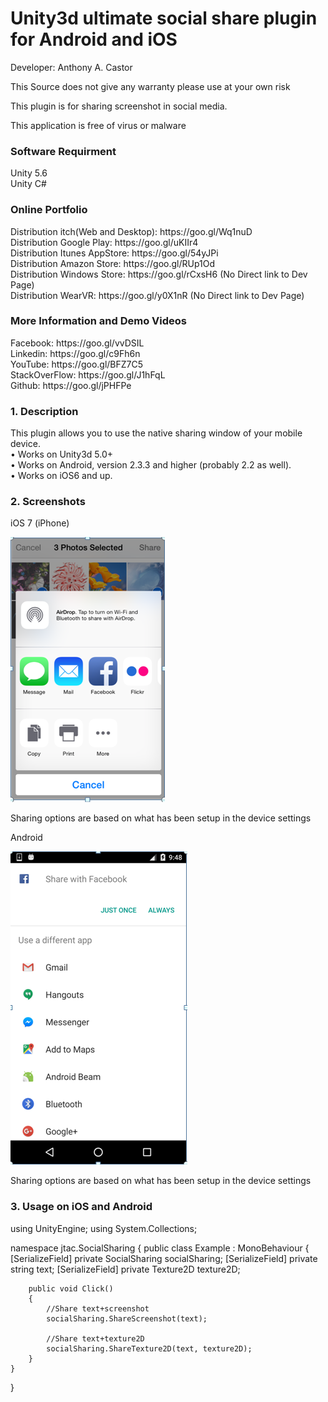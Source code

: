 # Unity3d ultimate social share plugin for Android and iOS
Developer: Anthony A. Castor

This Source does not give any warranty please use at your own risk </br>

This plugin is for sharing screenshot in social media. </br>

This application is free of virus or malware </br>

<h3>Software Requirment </h3>
Unity 5.6<br/>
Unity C#<br/>

<h3>Online Portfolio</h3>
Distribution itch(Web and Desktop): https://goo.gl/Wq1nuD </br>
Distribution Google Play: https://goo.gl/uKIIr4 </br>
Distribution Itunes AppStore: https://goo.gl/54yJPi </br>
Distribution Amazon Store: https://goo.gl/RUp1Od </br>
Distribution Windows Store: https://goo.gl/rCxsH6   (No Direct link to Dev Page) </br>
Distribution WearVR: https://goo.gl/y0X1nR  (No Direct link to Dev Page) </br>

<h3>More Information and Demo Videos </h3>
Facebook: https://goo.gl/vvDSIL </br>
Linkedin: https://goo.gl/c9Fh6n </br>
YouTube: https://goo.gl/BFZ7C5 </br>
StackOverFlow: https://goo.gl/J1hFqL </br>
Github: https://goo.gl/jPHFPe </br>


<h3>1. Description</h3>
This plugin allows you to use the native sharing window of your mobile device.</br>
•	Works on Unity3d 5.0+</br>
•	Works on Android, version 2.3.3 and higher (probably 2.2 as well).</br>
•	Works on iOS6 and up.</br>


<h3>2. Screenshots</h3>
iOS 7 (iPhone)</br>

![alt text](screenshots/1.PNG "Scene1")

Sharing options are based on what has been setup in the device settings</br>

Android</br>

![alt text](screenshots/2.PNG "Scene2")

Sharing options are based on what has been setup in the device settings</br>

<h3>3. Usage on iOS and Android</h3>
using UnityEngine;
using System.Collections;

namespace jtac.SocialSharing
{
    public class Example : MonoBehaviour
    {
        [SerializeField]
        private SocialSharing socialSharing;
        [SerializeField]
        private string text;
        [SerializeField]
        private Texture2D texture2D;

        public void Click()
        {
            //Share text+screenshot
            socialSharing.ShareScreenshot(text);

            //Share text+texture2D
            socialSharing.ShareTexture2D(text, texture2D);
        }
    }
}


